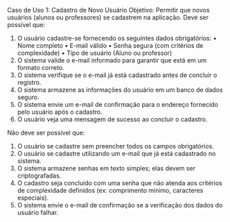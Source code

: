 Caso de Uso 1: Cadastro de Novo Usuário
Objetivo:
Permitir que novos usuários (alunos ou professores) se cadastrem na aplicação. 
Deve ser possível que:
1.	O usuário cadastre-se fornecendo os seguintes dados obrigatórios:
•	Nome completo
•	E-mail válido
•	Senha segura (com critérios de complexidade)
•	Tipo de usuário (Aluno ou professor)
2.	O sistema valide o e-mail informado para garantir que está em um formato correto.
3.	O sistema verifique se o e-mail já está cadastrado antes de concluir o registro.
4.	O sistema armazene as informações do usuário em um banco de dados seguro.
5.	O sistema envie um e-mail de confirmação para o endereço fornecido pelo usuário após o cadastro.
6.	O usuário veja uma mensagem de sucesso ao concluir o cadastro.

Não deve ser possível que:
1.	O usuário se cadastre sem preencher todos os campos obrigatórios.
2.	O usuário se cadastre utilizando um e-mail que já está cadastrado no sistema.
3.	O sistema armazene senhas em texto simples; elas devem ser criptografadas.
4.	O cadastro seja concluído com uma senha que não atenda aos critérios de complexidade definidos (ex: comprimento mínimo, caracteres especiais).
5.	O sistema envie o e-mail de confirmação se a verificação dos dados do usuário falhar.
